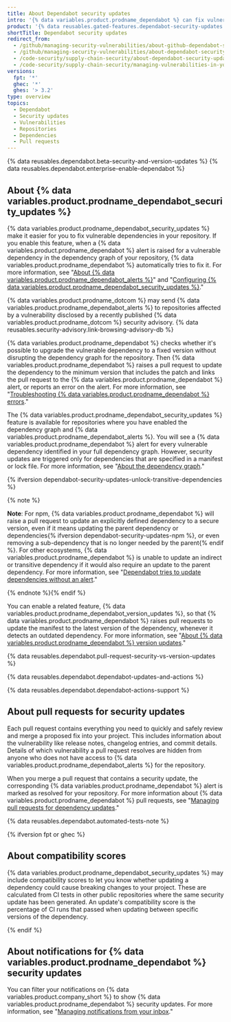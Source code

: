 ```yaml
---
title: About Dependabot security updates
intro: '{% data variables.product.prodname_dependabot %} can fix vulnerable dependencies for you by raising pull requests with security updates.'
product: '{% data reusables.gated-features.dependabot-security-updates %}'
shortTitle: Dependabot security updates
redirect_from:
  - /github/managing-security-vulnerabilities/about-github-dependabot-security-updates
  - /github/managing-security-vulnerabilities/about-dependabot-security-updates
  - /code-security/supply-chain-security/about-dependabot-security-updates
  - /code-security/supply-chain-security/managing-vulnerabilities-in-your-projects-dependencies/about-dependabot-security-updates
versions:
  fpt: '*'
  ghec: '*'
  ghes: '> 3.2'
type: overview
topics:
  - Dependabot
  - Security updates
  - Vulnerabilities
  - Repositories
  - Dependencies
  - Pull requests
---
```


<!--Marketing-LINK: From /features/security/software-supply-chain page "About Dependabot security updates".-->

{% data reusables.dependabot.beta-security-and-version-updates %}
{% data reusables.dependabot.enterprise-enable-dependabot %}

## About {% data variables.product.prodname_dependabot_security_updates %}

{% data variables.product.prodname_dependabot_security_updates %} make it easier for you to fix vulnerable dependencies in your repository. If you enable this feature, when a {% data variables.product.prodname_dependabot %} alert is raised for a vulnerable dependency in the dependency graph of your repository, {% data variables.product.prodname_dependabot %} automatically tries to fix it. For more information, see "[About {% data variables.product.prodname_dependabot_alerts %}](/code-security/supply-chain-security/about-alerts-for-vulnerable-dependencies)" and "[Configuring {% data variables.product.prodname_dependabot_security_updates %}](/github/managing-security-vulnerabilities/configuring-dependabot-security-updates)."

{% data variables.product.prodname_dotcom %} may send  {% data variables.product.prodname_dependabot_alerts %} to repositories affected by a vulnerability disclosed by a recently published {% data variables.product.prodname_dotcom %} security advisory. {% data reusables.security-advisory.link-browsing-advisory-db %}

{% data variables.product.prodname_dependabot %} checks whether it's possible to upgrade the vulnerable dependency to a fixed version without disrupting the dependency graph for the repository. Then {% data variables.product.prodname_dependabot %} raises a pull request to update the dependency to the minimum version that includes the patch and links the pull request to the {% data variables.product.prodname_dependabot %} alert, or reports an error on the alert. For more information, see "[Troubleshooting {% data variables.product.prodname_dependabot %} errors](/github/managing-security-vulnerabilities/troubleshooting-dependabot-errors)."

The {% data variables.product.prodname_dependabot_security_updates %} feature is available for repositories where you have enabled the dependency graph and {% data variables.product.prodname_dependabot_alerts %}. You will see a {% data variables.product.prodname_dependabot %} alert for every vulnerable dependency identified in your full dependency graph. However, security updates are triggered only for dependencies that are specified in a manifest or lock file. For more information, see "[About the dependency graph](/github/visualizing-repository-data-with-graphs/about-the-dependency-graph#dependencies-included)."

{% ifversion dependabot-security-updates-unlock-transitive-dependencies %} 

{% note %}

**Note**: For npm, {% data variables.product.prodname_dependabot %} will raise a pull request to update an explicitly defined dependency to a secure version, even if it means updating the parent dependency or dependencies{% ifversion dependabot-security-updates-npm %}, or even removing a sub-dependency that is no longer needed by the parent{% endif %}. For other ecosystems, {% data variables.product.prodname_dependabot %} is unable to update an indirect or transitive dependency if it would also require an update to the parent dependency. For more information, see "[Dependabot tries to update dependencies without an alert](/en/code-security/dependabot/working-with-dependabot/troubleshooting-dependabot-errors#dependabot-tries-to-update-dependencies-without-an-alert)."

{% endnote %}{% endif %} 

You can enable a related feature, {% data variables.product.prodname_dependabot_version_updates %}, so that {% data variables.product.prodname_dependabot %} raises pull requests to update the manifest to the latest version of the dependency, whenever it detects an outdated dependency. For more information, see "[About {% data variables.product.prodname_dependabot %} version updates](/github/administering-a-repository/about-dependabot-version-updates)."

{% data reusables.dependabot.pull-request-security-vs-version-updates %}

{% data reusables.dependabot.dependabot-updates-and-actions %}

{% data reusables.dependabot.dependabot-actions-support %}

## About pull requests for security updates

Each pull request contains everything you need to quickly and safely review and merge a proposed fix into your project. This includes information about the vulnerability like release notes, changelog entries, and commit details. Details of which vulnerability a pull request resolves are hidden from anyone who does not have access to {% data variables.product.prodname_dependabot_alerts %} for the repository.

When you merge a pull request that contains a security update, the corresponding {% data variables.product.prodname_dependabot %} alert is marked as resolved for your repository. For more information about {% data variables.product.prodname_dependabot %} pull requests, see "[Managing pull requests for dependency updates](/github/administering-a-repository/managing-pull-requests-for-dependency-updates)."

{% data reusables.dependabot.automated-tests-note %}

{% ifversion fpt or ghec %}

## About compatibility scores

{% data variables.product.prodname_dependabot_security_updates %} may include compatibility scores to let you know whether updating a dependency could cause breaking changes to your project. These are calculated from CI tests in other public repositories where the same security update has been generated. An update's compatibility score is the percentage of CI runs that passed when updating between specific versions of the dependency.

{% endif %}

## About notifications for {% data variables.product.prodname_dependabot %} security updates

You can filter your notifications on {% data variables.product.company_short %} to show {% data variables.product.prodname_dependabot %} security updates. For more information, see "[Managing notifications from your inbox](/github/managing-subscriptions-and-notifications-on-github/managing-notifications-from-your-inbox#dependabot-custom-filters)."
